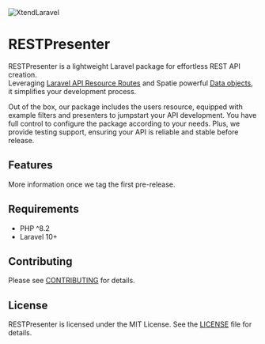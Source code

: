 <picture>
  <source media="(prefers-color-scheme: dark)" srcset="https://www.codelabx.ltd/assets/images/xtend-packages/rest-presenter/rest-presenter-banner-dark.png">
  <img alt="XtendLaravel" src="https://www.codelabx.ltd/assets/images/xtend-packages/rest-presenter/rest-presenter-banner-light.png">
</picture>

# RESTPresenter

RESTPresenter is a lightweight Laravel package for effortless REST API creation.\
Leveraging [Laravel API Resource Routes](https://laravel.com/docs/11.x/controllers#api-resource-routes) and Spatie powerful [Data objects](https://spatie.be/docs/laravel-data/v4/introduction), it simplifies your development process.

Out of the box, our package includes the users resource, equipped with example filters and presenters to jumpstart your API development. You have full control to configure the package according to your needs. Plus, we provide testing support, ensuring your API is reliable and stable before release.

## Features

More information once we tag the first pre-release.

## Requirements

- PHP ^8.2
- Laravel 10+

## Contributing

Please see [CONTRIBUTING](CONTRIBUTING) for details.

## License

RESTPresenter is licensed under the MIT License. See the [LICENSE](LICENSE) file for details.
